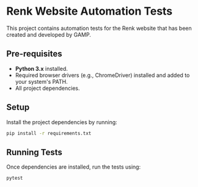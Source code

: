 # Renk Website Automation Tests

This project contains automation tests for the Renk website that has been created and developed by GAMP.

## Pre-requisites

- **Python 3.x** installed.
- Required browser drivers (e.g., ChromeDriver) installed and added to your system's PATH.
- All project dependencies.

## Setup

Install the project dependencies by running:

```bash
pip install -r requirements.txt
```

## Running Tests

Once dependencies are installed, run the tests using:
```bash
pytest
```

